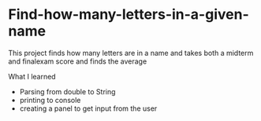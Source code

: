 # Find-how-many-letters-in-a-given-name
This project finds how many letters are in a name and takes both a midterm and finalexam score and finds the average

What I learned
- Parsing from double to String
- printing to console 
- creating a panel to get input from the user
